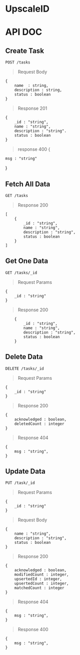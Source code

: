 # **UpscaleID**

# API DOC

## Create Task

    POST /tasks

> Request Body

```
{
    name  : string,
    description : string,
    status : boolean
}
```

> Response 201

```
{
    _id : "string",
    name : "string",
    description : "string".
    status : boolean
}
```

> response 400
> {

    msg : "string"

}

## Fetch All Data

    GET /tasks

> Response 200

```
[
    {
        _id : "string",
        name : "string",
        description : "string",
        status : boolean
    }
]
```

## Get One Data

    GET /tasks/_id

> Request Params

```
{
    _id : "string"
}
```

> Response 200

```
    {
        _id : "string",
        name : "string",
        description : "string",
        status : boolean
    }
```

## Delete Data

    DELETE /tasks/_id

> Request Params

```
{
    _id : "string"
}
```

> Response 200

```
{
    acknowledged : boolean,
    deletedCount : integer
}
```

> Response 404

```
{
    msg : "string",
}
```

## Update Data

    PUT /task/_id

> Request Params

```
{
    _id : "string"
}
```

> Request Body

```
{
    name : "string",
    description : "string",
    status : boolean
}
```

> Response 200

```
{
    acknowledged : boolean,
    modifiedCount : integer,
    upsertedId : integer,
    upsertedCount : integer,
    matchedCount : integer
}
```

> Response 404

```
{
    msg : "string",
}
```

> Response 400

```
{
    msg : "string",
}
```

